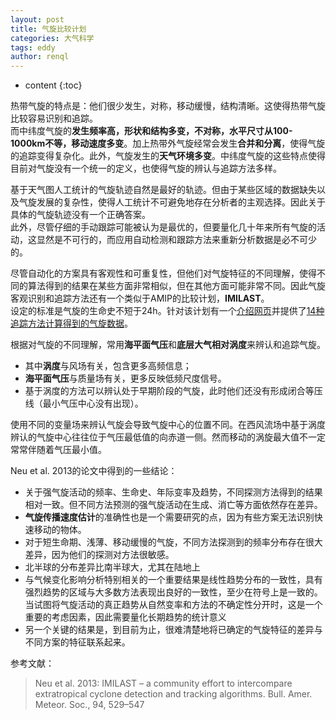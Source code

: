 ```yaml
---
layout: post
title: 气旋比较计划
categories: 大气科学
tags: eddy
author: renql
---
```


* content
{:toc}

热带气旋的特点是：他们很少发生，对称，移动缓慢，结构清晰。这使得热带气旋比较容易识别和追踪。  
而中纬度气旋的**发生频率高，形状和结构多变，不对称，水平尺寸从100-1000km不等，移动速度多变**。加上热带外气旋经常会发生**合并和分离**，使得气旋的追踪变得复杂化。此外，气旋发生的**天气环境多变**。中纬度气旋的这些特点使得目前对气旋没有一个统一的定义，也使得气旋的辨认与追踪方法多样。

基于天气图人工统计的气旋轨迹自然是最好的轨迹。但由于某些区域的数据缺失以及气旋发展的复杂性，使得人工统计不可避免地存在分析者的主观选择。因此关于具体的气旋轨迹没有一个正确答案。   
此外，尽管仔细的手动跟踪可能被认为是最优的，但要量化几十年来所有气旋的活动，这显然是不可行的，而应用自动检测和跟踪方法来重新分析数据是必不可少的。

尽管自动化的方案具有客观性和可重复性，但他们对气旋特征的不同理解，使得不同的算法得到的结果在某些方面非常相似，但在其他方面可能非常不同。因此气旋客观识别和追踪方法还有一个类似于AMIP的比较计划，**IMILAST**。  
设定的标准是气旋的生命史不短于24h。针对该计划有一个<a href="https://naturwissenschaften.ch/organisations/proclim/activities/project_imilast" target="_blank">介绍网页</a>并提供了<a href="https://naturwissenschaften.ch/organisations/proclim/activities/project_imilast/data_download" target="_blank">14种追踪方法计算得到的气旋数据</a>。

根据对气旋的不同理解，常用**海平面气压**和**底层大气相对涡度**来辨认和追踪气旋。  
- 其中**涡度**与风场有关，包含更多高频信息；   
- **海平面气压**与质量场有关，更多反映低频尺度信号。  
- 基于涡度的方法可以辨认处于早期阶段的气旋，此时他们还没有形成闭合等压线（最小气压中心没有出现）。  

使用不同的变量场来辨认气旋会导致气旋中心的位置不同。在西风流场中基于涡度辨认的气旋中心往往位于气压最低值的向赤道一侧。然而移动的涡旋最大值不一定常常伴随着气压最小值。  

Neu et al. 2013的论文中得到的一些结论：  
- 关于强气旋活动的频率、生命史、年际变率及趋势，不同探测方法得到的结果相对一致。但不同方法预测的强气旋活动在生成、消亡等方面依然存在差异。  
- **气旋传播速度估计**的准确性也是一个需要研究的点，因为有些方案无法识别快速移动的物体。  
- 对于短生命期、浅薄、移动缓慢的气旋，不同方法探测到的频率分布存在很大差异，因为他们的探测对方法很敏感。   
- 北半球的分布差异比南半球大，尤其在陆地上  
- 与气候变化影响分析特别相关的一个重要结果是线性趋势分布的一致性，具有强烈趋势的区域与大多数方法表现出良好的一致性，至少在符号上是一致的。当试图将气旋活动的真正趋势从自然变率和方法的不确定性分开时，这是一个重要的考虑因素，因此需要量化长期趋势的统计意义  
- 另一个关键的结果是，到目前为止，很难清楚地将已确定的气旋特征的差异与不同方案的特征联系起来。

参考文献：
> Neu et al. 2013: IMILAST – a community effort to intercompare extratropical cyclone detection and tracking algorithms. Bull. Amer. Meteor. Soc., 94, 529–547

